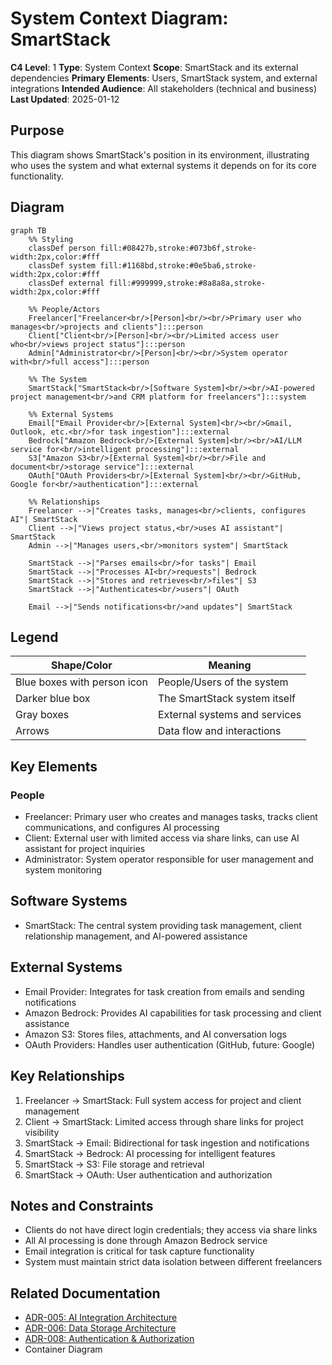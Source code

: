# System Context Diagram: SmartStack

**C4 Level**: 1
**Type**: System Context
**Scope**: SmartStack and its external dependencies
**Primary Elements**: Users, SmartStack system, and external integrations
**Intended Audience**: All stakeholders (technical and business)
**Last Updated**: 2025-01-12

## Purpose

This diagram shows SmartStack's position in its environment, illustrating who uses the system and what external systems it depends on for its core functionality.

## Diagram

```mermaid
graph TB
    %% Styling
    classDef person fill:#08427b,stroke:#073b6f,stroke-width:2px,color:#fff
    classDef system fill:#1168bd,stroke:#0e5ba6,stroke-width:2px,color:#fff
    classDef external fill:#999999,stroke:#8a8a8a,stroke-width:2px,color:#fff

    %% People/Actors
    Freelancer["Freelancer<br/>[Person]<br/><br/>Primary user who manages<br/>projects and clients"]:::person
    Client["Client<br/>[Person]<br/><br/>Limited access user who<br/>views project status"]:::person
    Admin["Administrator<br/>[Person]<br/><br/>System operator with<br/>full access"]:::person

    %% The System
    SmartStack["SmartStack<br/>[Software System]<br/><br/>AI-powered project management<br/>and CRM platform for freelancers"]:::system

    %% External Systems
    Email["Email Provider<br/>[External System]<br/><br/>Gmail, Outlook, etc.<br/>for task ingestion"]:::external
    Bedrock["Amazon Bedrock<br/>[External System]<br/><br/>AI/LLM service for<br/>intelligent processing"]:::external
    S3["Amazon S3<br/>[External System]<br/><br/>File and document<br/>storage service"]:::external
    OAuth["OAuth Providers<br/>[External System]<br/><br/>GitHub, Google for<br/>authentication"]:::external

    %% Relationships
    Freelancer -->|"Creates tasks, manages<br/>clients, configures AI"| SmartStack
    Client -->|"Views project status,<br/>uses AI assistant"| SmartStack
    Admin -->|"Manages users,<br/>monitors system"| SmartStack

    SmartStack -->|"Parses emails<br/>for tasks"| Email
    SmartStack -->|"Processes AI<br/>requests"| Bedrock
    SmartStack -->|"Stores and retrieves<br/>files"| S3
    SmartStack -->|"Authenticates<br/>users"| OAuth

    Email -->|"Sends notifications<br/>and updates"| SmartStack
```

## Legend

| Shape/Color                 | Meaning                       |
| --------------------------- | ----------------------------- |
| Blue boxes with person icon | People/Users of the system    |
| Darker blue box             | The SmartStack system itself  |
| Gray boxes                  | External systems and services |
| Arrows                      | Data flow and interactions    |

## Key Elements

### People

- Freelancer: Primary user who creates and manages tasks, tracks client communications, and configures AI processing
- Client: External user with limited access via share links, can use AI assistant for project inquiries
- Administrator: System operator responsible for user management and system monitoring

## Software Systems

- SmartStack: The central system providing task management, client relationship management, and AI-powered assistance

## External Systems

- Email Provider: Integrates for task creation from emails and sending notifications
- Amazon Bedrock: Provides AI capabilities for task processing and client assistance
- Amazon S3: Stores files, attachments, and AI conversation logs
- OAuth Providers: Handles user authentication (GitHub, future: Google)

## Key Relationships

1. Freelancer → SmartStack: Full system access for project and client management
1. Client → SmartStack: Limited access through share links for project visibility
1. SmartStack → Email: Bidirectional for task ingestion and notifications
1. SmartStack → Bedrock: AI processing for intelligent features
1. SmartStack → S3: File storage and retrieval
1. SmartStack → OAuth: User authentication and authorization

## Notes and Constraints

- Clients do not have direct login credentials; they access via share links
- All AI processing is done through Amazon Bedrock service
- Email integration is critical for task capture functionality
- System must maintain strict data isolation between different freelancers

## Related Documentation

- [ADR-005: AI Integration Architecture](../ADRs/ADR-005.md)
- [ADR-006: Data Storage Architecture](../ADRs/ADR-006.md)
- [ADR-008: Authentication & Authorization](../ADRs/ADR-008.md)
- Container Diagram
